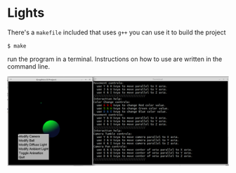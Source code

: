 # Lights

There's a `makefile` included that uses `g++` you can use it to build the project

```
$ make
```

run the program in a terminal. Instructions on how to use are written in the command line.

![Screenshot with terminal](screenshot.png)
